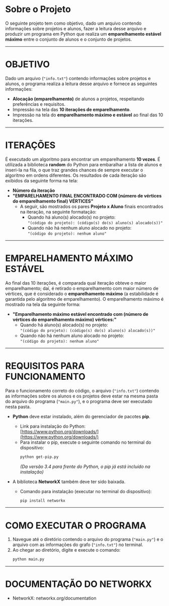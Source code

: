 # Sobre o Projeto
O seguinte projeto tem como objetivo, dado um arquivo contendo informações sobre projetos e alunos, fazer a leitura desse arquivo e produzir um programa em Python que realiza um **emparelhamento estável máximo** entre o conjunto de alunos e o conjunto de projetos.

---

# OBJETIVO
Dado um arquivo (`"info.txt"`) contendo informações sobre projetos e alunos, o programa realiza a leitura desse arquivo e fornece as seguintes informações:
- **Alocação (emparelhamento)** de alunos a projetos, respeitando preferências e requisitos.
- Impressão na tela das **10 iterações de emparelhamento**.
- Impressão na tela do **emparelhamento máximo e estável** ao final das 10 iterações.

---

# ITERAÇÕES
É executado um algoritmo para encontrar um emparelhamento **10 vezes**. É utilizada a biblioteca **random** do Python para embaralhar a lista de alunos e inseri-la na fila, o que traz grandes chances de sempre executar o algoritmo em ordens diferentes. Os resultados de cada iteração são exibidos da seguinte forma na tela:

- **Número da iteração**
- **"EMPARELHAMENTO FINAL ENCONTRADO COM (número de vértices do emparelhamento final) VÉRTICES"**
  - A seguir, são mostrados os pares **Projeto x Aluno** finais encontrados na iteração, na seguinte formatação:
    - Quando há aluno(s) alocado(s) no projeto:  
      `"(código do projeto): (código(s) do(s) aluno(s) alocado(s))"`
    - Quando não há nenhum aluno alocado no projeto:  
      `"(código do projeto): nenhum aluno"`

---

# EMPARELHAMENTO MÁXIMO ESTÁVEL
Ao final das 10 iterações, é comparada qual iteração obteve o maior emparelhamento; daí, é retirado o emparelhamento com maior número de vértices, que é considerado o **emparelhamento máximo** (a estabilidade é garantida pelo algoritmo de emparelhamento). O emparelhamento máximo é mostrado na tela da seguinte forma:

- **"Emparelhamento máximo estável encontrado com (número de vértices do emparelhamento máximo) vértices:"**
  - Quando há aluno(s) alocado(s) no projeto:  
    `"(código do projeto): (código(s) do(s) aluno(s) alocado(s))"`
  - Quando não há nenhum aluno alocado no projeto:  
    `"(código do projeto): nenhum aluno"`

---

# REQUISITOS PARA FUNCIONAMENTO
Para o funcionamento correto do código, o arquivo (`"info.txt"`) contendo as informações sobre os alunos e os projetos deve estar na mesma pasta do arquivo do programa (`"main.py"`), e o programa deve ser executado nesta pasta.  

- **Python** deve estar instalado, além do gerenciador de pacotes **pip**.  
  - Link para instalação do Python: [https://www.python.org/downloads/](https://www.python.org/downloads/)  
  - Para instalar o pip, execute o seguinte comando no terminal do dispositivo:  
    ```bash
    python get-pip.py
    ```  
    *(Da versão 3.4 para frente do Python, o pip já está incluído na instalação)*  

- A biblioteca **NetworkX** também deve ter sido baixada.  
  - Comando para instalação (executar no terminal do dispositivo):  
    ```bash
    pip install networkx
    ```  


---

# COMO EXECUTAR O PROGRAMA
1. Navegue até o diretório contendo o arquivo do programa (`"main.py"`) e o arquivo com as informações do grafo (`"info.txt"`) no terminal.  
2. Ao chegar ao diretório, digite e execute o comando:  
   ```bash
   python main.py
   ```
---
   
# DOCUMENTAÇÃO DO NETWORKX
- NetworkX: networkx.org/documentation



